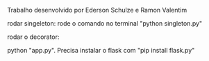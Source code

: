 Trabalho desenvolvido por Ederson Schulze e Ramon Valentim

rodar singeleton: rode o comando no terminal "python singleton.py"

rodar o decorator:

python "app.py". Precisa instalar o flask com "pip install flask.py"